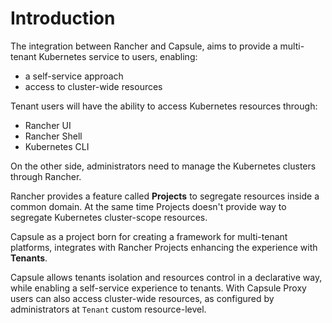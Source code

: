 # Introduction

The integration between Rancher and Capsule, aims to provide a multi-tenant Kubernetes service to users, enabling:

- a self-service approach
- access to cluster-wide resources

Tenant users will have the ability to access Kubernetes resources through:

- Rancher UI
- Rancher Shell
- Kubernetes CLI

On the other side, administrators need to manage the Kubernetes clusters through Rancher.

Rancher provides a feature called **Projects** to segregate resources inside a common domain.
At the same time Projects doesn't provide way to segregate Kubernetes cluster-scope resources.

Capsule as a project born for creating a framework for multi-tenant platforms, integrates with Rancher Projects enhancing the experience with **Tenants**.

Capsule allows tenants isolation and resources control in a declarative way, while enabling a self-service experience to tenants. With Capsule Proxy users can also access cluster-wide resources, as configured by administrators at `Tenant` custom resource-level.


